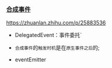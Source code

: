 ### [合成事件](https://www.jb51.net/article/209191.htm)

https://zhuanlan.zhihu.com/p/25883536

* DelegatedEvent：事件委托`

* `合成事件`的`触发时机`是在`原生事件之后`的;


* eventEmitter
